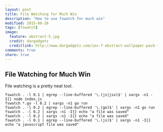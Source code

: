 ```yaml
---
layout: post
title: File Watching for Much Win
description: "How to use fswatch for much win"
modified: 2015-08-28
tags: [fswatch]
image:
  feature: abstract-5.jpg
  credit: dargadgetz
  creditlink: http://www.dargadgetz.com/ios-7-abstract-wallpaper-pack-for-iphone-5-and-ipod-touch-retina/
comments: true
share: true
---
```


## File Watching for Much Win

File watching is a pretty neat tool.

    fswatch . -l 0.1 | egrep --line-buffered '\.(js|jsx)$' | xargs -n1 -I{} node index.js
    fswatch *.go -l 0.2 | xargs -n1 go run
    fswatch . -l 0.2 | egrep --line-buffered '\.(go)$' | xargs -n1 go run
    fswatch . -l 0.2 | xargs -n1 -I{} echo "a file was saved"
    fswatch . -l 0.2 | xargs -n1 -I{} echo "a file was saved"
    fswatch . -l 0.1 | egrep --line-buffered '\.(js)$' | xargs -n1 -I{} echo "a javascript file was saved"

